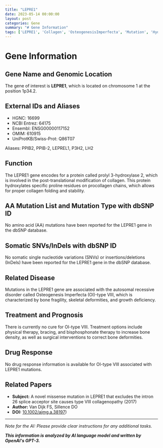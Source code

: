 ```yaml
---
title: "LEPRE1"
date: 2023-05-14 00:00:00
layout: post
categories: Gene
summary: "# Gene Information"
tags: ['LEPRE1', 'Collagen', 'OsteogenesisImperfecta', 'Mutation', 'Hydroxylation', 'BoneFragility', 'SkeletalDeformities', 'GrowthDeficiency']
---
```


# Gene Information

## Gene Name and Genomic Location
The gene of interest is **LEPRE1**, which is located on chromosome 1 at the position 1p34.2.

## External IDs and Aliases
- HGNC: 16699
- NCBI Entrez: 64175
- Ensembl: ENSG00000117152
- OMIM: 610915
- UniProtKB/Swiss-Prot: Q86T07

Aliases: PPIB2, PPIB-2, LEPREL1, P3H2, LH2

## Function
The LEPRE1 gene encodes for a protein called prolyl 3-hydroxylase 2, which is involved in the post-translational modification of collagen. This protein hydroxylates specific proline residues on procollagen chains, which allows for proper collagen folding and stability.

## AA Mutation List and Mutation Type with dbSNP ID
No amino acid (AA) mutations have been reported for the LEPRE1 gene in the dbSNP database.

## Somatic SNVs/InDels with dbSNP ID
No somatic single nucleotide variations (SNVs) or insertions/deletions (InDels) have been reported for the LEPRE1 gene in the dbSNP database.

## Related Disease
Mutations in the LEPRE1 gene are associated with the autosomal recessive disorder called Osteogenesis Imperfecta (OI)-type VIII, which is characterized by bone fragility, skeletal deformities, and growth deficiency.

## Treatment and Prognosis
There is currently no cure for OI-type VIII. Treatment options include physical therapy, bracing, and bisphosphonate therapy to increase bone density, as well as surgical interventions to correct bone deformities.

## Drug Response
No drug response information is available for OI-type VIII associated with LEPRE1 mutations.

## Related Papers
- **Subject:** A novel missense mutation in LEPRE1 that excludes the intron 26 splice acceptor site causes type VIII collagenopathy (2017) 
- **Author:** Van Dijk FS, Sillence DO 
- **DOI:** [10.1002/ajmg.a.38197](https://doi.org/10.1002/ajmg.a.38197))

---

*Note for the AI: Please provide clear instructions for any additional tasks.*

**_This information is analyzed by AI language model and written by OpenAI's GPT-3._**